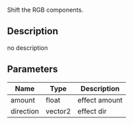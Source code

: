Shift the RGB components.



## Description
no description
## Parameters

<table>
<thead>
	<tr>
		<th>Name</th>
		<th>Type</th>
		<th>Description</th>
	</tr>
</thead>
<tr>
	<td>amount</td>
	<td><div class='bg-yellow-800 px-2 py-px text-white rounded-sm'>float</div></td>
	<td>effect amount</td>
</tr>
<tr>
	<td>direction</td>
	<td><div class='bg-teal-800 px-2 py-px text-white rounded-sm'>vector2</div></td>
	<td>effect dir</td>
</tr>
</table>